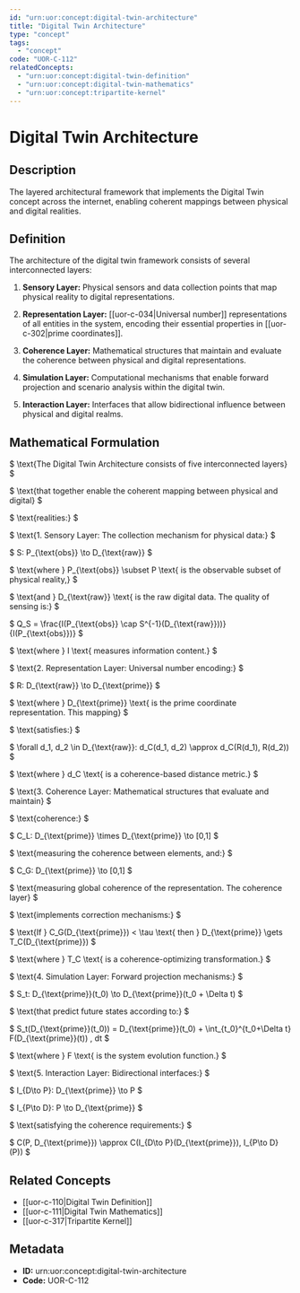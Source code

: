 ```yaml
---
id: "urn:uor:concept:digital-twin-architecture"
title: "Digital Twin Architecture"
type: "concept"
tags:
  - "concept"
code: "UOR-C-112"
relatedConcepts:
  - "urn:uor:concept:digital-twin-definition"
  - "urn:uor:concept:digital-twin-mathematics"
  - "urn:uor:concept:tripartite-kernel"
---
```


# Digital Twin Architecture

## Description

The layered architectural framework that implements the Digital Twin concept across the internet, enabling coherent mappings between physical and digital realities.

## Definition

The architecture of the digital twin framework consists of several interconnected layers:

1. **Sensory Layer:** Physical sensors and data collection points that map physical reality to digital representations.

2. **Representation Layer:** [[uor-c-034|Universal number]] representations of all entities in the system, encoding their essential properties in [[uor-c-302|prime coordinates]].

3. **Coherence Layer:** Mathematical structures that maintain and evaluate the coherence between physical and digital representations.

4. **Simulation Layer:** Computational mechanisms that enable forward projection and scenario analysis within the digital twin.

5. **Interaction Layer:** Interfaces that allow bidirectional influence between physical and digital realms.

## Mathematical Formulation

$
\text{The Digital Twin Architecture consists of five interconnected layers}
$

$
\text{that together enable the coherent mapping between physical and digital}
$

$
\text{realities:}
$

$
\text{1. Sensory Layer: The collection mechanism for physical data:}
$

$
S: P_{\text{obs}} \to D_{\text{raw}}
$

$
\text{where } P_{\text{obs}} \subset P \text{ is the observable subset of physical reality,}
$

$
\text{and } D_{\text{raw}} \text{ is the raw digital data. The quality of sensing is:}
$

$
Q_S = \frac{I(P_{\text{obs}} \cap S^{-1}(D_{\text{raw}}))}{I(P_{\text{obs}})}
$

$
\text{where } I \text{ measures information content.}
$

$
\text{2. Representation Layer: Universal number encoding:}
$

$
R: D_{\text{raw}} \to D_{\text{prime}}
$

$
\text{where } D_{\text{prime}} \text{ is the prime coordinate representation. This mapping}
$

$
\text{satisfies:}
$

$
\forall d_1, d_2 \in D_{\text{raw}}: d_C(d_1, d_2) \approx d_C(R(d_1), R(d_2))
$

$
\text{where } d_C \text{ is a coherence-based distance metric.}
$

$
\text{3. Coherence Layer: Mathematical structures that evaluate and maintain}
$

$
\text{coherence:}
$

$
C_L: D_{\text{prime}} \times D_{\text{prime}} \to [0,1]
$

$
\text{measuring the coherence between elements, and:}
$

$
C_G: D_{\text{prime}} \to [0,1]
$

$
\text{measuring global coherence of the representation. The coherence layer}
$

$
\text{implements correction mechanisms:}
$

$
\text{If } C_G(D_{\text{prime}}) < \tau \text{ then } D_{\text{prime}} \gets T_C(D_{\text{prime}})
$

$
\text{where } T_C \text{ is a coherence-optimizing transformation.}
$

$
\text{4. Simulation Layer: Forward projection mechanisms:}
$

$
S_t: D_{\text{prime}}(t_0) \to D_{\text{prime}}(t_0 + \Delta t)
$

$
\text{that predict future states according to:}
$

$
S_t(D_{\text{prime}}(t_0)) = D_{\text{prime}}(t_0) + \int_{t_0}^{t_0+\Delta t} F(D_{\text{prime}}(t)) \, dt
$

$
\text{where } F \text{ is the system evolution function.}
$

$
\text{5. Interaction Layer: Bidirectional interfaces:}
$

$
I_{D\to P}: D_{\text{prime}} \to P
$

$
I_{P\to D}: P \to D_{\text{prime}}
$

$
\text{satisfying the coherence requirements:}
$

$
C(P, D_{\text{prime}}) \approx C(I_{D\to P}(D_{\text{prime}}), I_{P\to D}(P))
$

## Related Concepts

- [[uor-c-110|Digital Twin Definition]]
- [[uor-c-111|Digital Twin Mathematics]]
- [[uor-c-317|Tripartite Kernel]]

## Metadata

- **ID:** urn:uor:concept:digital-twin-architecture
- **Code:** UOR-C-112
